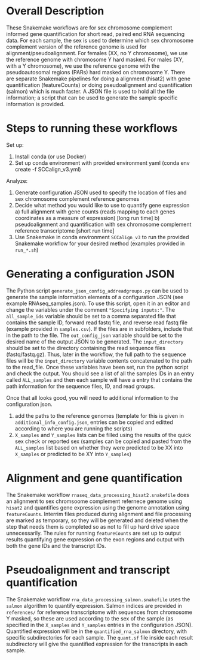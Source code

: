 # Overall Description

These Snakemake workflows are for sex chromosome complement informed gene quantification for short read, paired end RNA sequencing data.  For each sample, the sex is used to determine which sex chromosome complement version of the reference genome is used for alignment/pseudoalignment.  For females (XX, no Y chromosome),  we use the reference genome with chromosome Y hard masked.  For males (XY, with a Y chromosome), we use the reference genome with the pseudoautosomal regions (PARs) hard masked on chromosome Y.  There are separate Snakemake pipelines for doing a alignment (hisat2) with gene quantification (featureCounts) or doing pseudoalignment and quantification (salmon) which is much faster.  A JSON file is used to hold all the file information; a script that can be used to generate the sample specific information is provided.  

# Steps to running these workflows

Set up: 
1) Install conda (or use Docker)
2) Set up conda environment with provided environment yaml (conda env create -f SCCalign_v3.yml)

Analyze:
1) Generate configuration JSON used to specify the location of files and sex chromosome complement reference genomes
2) Decide what method you would like to use to quantify gene expression
a) full alignment with gene counts (reads mapping to each genes coordinates as a measure of expression) [long run time]
b) pseudoalignment and quantification with sex chromosome complement reference transcriptome [short run time]
3) Use Snakemake in conda environment `SCCalign_v3` to run the provided Snakemake workflow for your desired method (examples provided in `run_*.sh`)

# Generating a configuration JSON

The Python script `generate_json_config_addreadgroups.py` can be used to generate the sample information elements of a configuration JSON (see example RNAseq_samples.json).  To use this script, open it in an editor and change the variables under the comment `"Specifying inputs:"`.  The `all_sample_ids` variable should be set to a comma separated file that contains the sample ID, forward read fastq file, and reverse read fastq file (example provided in `samples.csv`).  If the files are in subfolders, include that in the path to the file.  The `out_config_json` variable should be set to the desired name of the output JSON to be generated.  The `input_directory` should be set to the directory containing the read sequence files (fastq/fastq.gz).  Thus, later in the workflow, the full path to the sequence files will be the `input_directory` variable contents concatenated to the path to the read_file.  Once these variables have been set, run the python script and check the output.  You should see a list of all the samples IDs in an entry called `ALL_samples` and then each sample will have a entry that contains the path information for the sequence files, ID, and read groups.  

Once that all looks good, you will need to additional information to the configuration json.  

1) add the paths to the reference genomes (template for this is given in `additional_info_config.json`, entries can be copied and editted according to where you are running the scripts)
2) `X_samples` and `Y_samples` lists can be filled using the results of the quick sex check or reported sex (samples can be copied and pasted from the `ALL_samples` list based on whether they were predicted to be XX into `X_samples` or predicted to be XY into `Y_samples`)


# Alignment and gene quantification

The Snakemake workflow `rnaseq_data_processing_hisat2.snakefile` does an alignment to sex chromsoome complement refernece genome using `hisat2` and quantifies gene expression using the genome annotation using `featureCounts`.  Interrim files produced during alignment and file processing are marked as temporary, so they will be generated and deleted when the step that needs them is completed so as not to fill up hard drive space unnecessarily.  The rules for running `featureCounts` are set up to output results quantifying gene expression on the exon regions and output with both the gene IDs and the transcript IDs.

# Pseudoalignment and transcript quantification

The Snakemake workflow `rna_data_processing_salmon.snakefile` uses the `salmon` algorithm to quantify expression.  Salmon indices are provided in `references/` for reference transcriptome with sequences from chromosome Y masked, so these are used according to the sex of the sample (as specified in the `X_samples` and `Y_samples` entries in the configuration JSON).  Quantified expression will be in the `quantified_rna_salmon` directory, with specific subdirectories for each sample.  The `quant.sf` file inside each result subdirectory will give the quantified expression for the transcripts in each sample.
